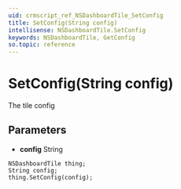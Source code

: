 ```yaml
---
uid: crmscript_ref_NSDashboardTile_SetConfig
title: SetConfig(String config)
intellisense: NSDashboardTile.SetConfig
keywords: NSDashboardTile, GetConfig
so.topic: reference
---
```


# SetConfig(String config)

The tile config

## Parameters

* **config** String

```crmscript
NSDashboardTile thing;
String config;
thing.SetConfig(config);
```

